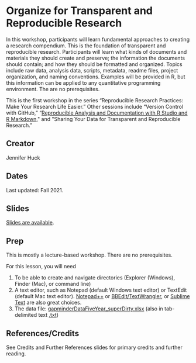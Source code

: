 # Organize for Transparent and Reproducible Research

In this workshop, participants will learn fundamental approaches to creating a research compendium. This is the foundation of transparent and reproducible research. Participants will learn what kinds of documents and materials they should create and preserve; the information the documents should contain; and how they should be formatted and organized. Topics include raw data, analysis data, scripts, metadata, readme files, project organization, and naming conventions. Examples will be provided in R, but this information can be applied to any quantitative programming environment. The are no prerequisites.

This is the first workshop in the series “Reproducible Research Practices: Make Your Research Life Easier.” Other sessions include “Version Control with GitHub,” “[Reproducible Analysis and Documentation with R Studio and R Markdown](https://github.com/jennhuck/reproAnalysis/)," and "Sharing Your Data for Transparent and Reproducible Research.”

## Creator
Jennifer Huck

## Dates
Last updated: Fall 2021.

## Slides

[Slides are available]().

## Prep

This is mostly a lecture-based workshop. There are no prerequisites.

For this lesson, you will need

1.	To be able to create and navigate directories (Explorer (Windows), Finder (Mac), or command line)
2.	A text editor, such as Notepad (default Windows text editor) or TextEdit (default Mac text editor).  [Notepad++](http://notepad-plus-plus.org/) or [BBEdit/TextWrangler](http://www.barebones.com/products/textwrangler/download.html), or [Sublime Text](https://www.sublimetext.com/) are also great choices.
3.	The data file: [gapminderDataFiveYear_superDirty.xlsx](https://reproducible-science-curriculum.github.io/organization-RR-Jupyter/data/gapminderDataFiveYear_superDirty.xlsx) (also in tab-delimited text [.txt](https://reproducible-science-curriculum.github.io/organization-RR-Jupyter/data/gapminderDataFiveYear_superDirty.txt))

## References/Credits

See Credits and Further References slides for primary credits and further reading.


